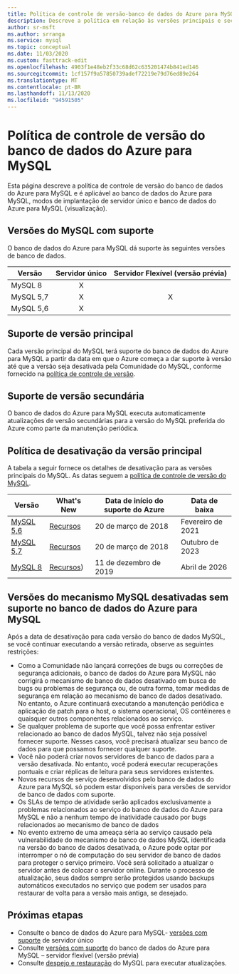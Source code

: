 ```yaml
---
title: Política de controle de versão-banco de dados do Azure para MySQL-servidor único e servidor flexível (visualização)
description: Descreve a política em relação às versões principais e secundárias do MySQL no banco de dados do Azure para MySQL
author: sr-msft
ms.author: srranga
ms.service: mysql
ms.topic: conceptual
ms.date: 11/03/2020
ms.custom: fasttrack-edit
ms.openlocfilehash: 4903f1e48eb2f33c68d62c635201474b841ed146
ms.sourcegitcommit: 1cf157f9a57850739adef72219e79d76ed89e264
ms.translationtype: MT
ms.contentlocale: pt-BR
ms.lasthandoff: 11/13/2020
ms.locfileid: "94591505"
---
```

# <a name="azure-database-for-mysql-versioning-policy"></a>Política de controle de versão do banco de dados do Azure para MySQL

Esta página descreve a política de controle de versão do banco de dados do Azure para MySQL e é aplicável ao banco de dados do Azure para MySQL, modos de implantação de servidor único e banco de dados do Azure para MySQL (visualização).

## <a name="supported--mysql-versions"></a>Versões do MySQL com suporte

O banco de dados do Azure para MySQL dá suporte às seguintes versões de banco de dados.

| Versão | Servidor único | Servidor Flexível (versão prévia) |
| ----- | :------: | :----: |
| MySQL 8 | X |  | 
| MySQL 5,7 | X | X |
| MySQL 5,6| X |  |


## <a name="major-version-support"></a>Suporte de versão principal
Cada versão principal do MySQL terá suporte do banco de dados do Azure para MySQL a partir da data em que o Azure começa a dar suporte à versão até que a versão seja desativada pela Comunidade do MySQL, conforme fornecido na [política de controle de versão](https://www.mysql.com/support/eol-notice.html).

## <a name="minor-version-support"></a>Suporte de versão secundária
O banco de dados do Azure para MySQL executa automaticamente atualizações de versão secundárias para a versão do MySQL preferida do Azure como parte da manutenção periódica. 

## <a name="major-version-retirement-policy"></a>Política de desativação da versão principal
A tabela a seguir fornece os detalhes de desativação para as versões principais do MySQL. As datas seguem a [política de controle de versão do MySQL](https://www.mysql.com/support/eol-notice.html).

| Versão | What's New | Data de início do suporte do Azure | Data de baixa|
| ----- | ----- | ------ | ----- |
| [MySQL 5,6](https://dev.mysql.com/doc/relnotes/mysql/5.6/en/)| [Recursos](https://dev.mysql.com/doc/relnotes/mysql/5.6/en/news-5-6-49.html)  | 20 de março de 2018 | Fevereiro de 2021
| [MySQL 5,7](https://dev.mysql.com/doc/relnotes/mysql/5.7/en/) | [Recursos](https://dev.mysql.com/doc/relnotes/mysql/5.7/en/news-5-7-31.html) | 20 de março de 2018 | Outubro de 2023
| [MySQL 8](https://mysqlserverteam.com/whats-new-in-mysql-8-0-generally-available/) | [Recursos](https://dev.mysql.com/doc/relnotes/mysql/8.0/en/news-8-0-21.html)) | 11 de dezembro de 2019 | Abril de 2026


## <a name="retired-mysql-engine-versions-not-supported-in-azure-database-for-mysql"></a>Versões do mecanismo MySQL desativadas sem suporte no banco de dados do Azure para MySQL

Após a data de desativação para cada versão do banco de dados MySQL, se você continuar executando a versão retirada, observe as seguintes restrições:
- Como a Comunidade não lançará correções de bugs ou correções de segurança adicionais, o banco de dados do Azure para MySQL não corrigirá o mecanismo de banco de dados desativado em busca de bugs ou problemas de segurança ou, de outra forma, tomar medidas de segurança em relação ao mecanismo de banco de dados desativado. No entanto, o Azure continuará executando a manutenção periódica e aplicação de patch para o host, o sistema operacional, OS contêineres e quaisquer outros componentes relacionados ao serviço.
- Se qualquer problema de suporte que você possa enfrentar estiver relacionado ao banco de dados MySQL, talvez não seja possível fornecer suporte. Nesses casos, você precisará atualizar seu banco de dados para que possamos fornecer qualquer suporte.
- Você não poderá criar novos servidores de banco de dados para a versão desativada. No entanto, você poderá executar recuperações pontuais e criar réplicas de leitura para seus servidores existentes.
- Novos recursos de serviço desenvolvidos pelo banco de dados do Azure para MySQL só podem estar disponíveis para versões de servidor de banco de dados com suporte.
- Os SLAs de tempo de atividade serão aplicados exclusivamente a problemas relacionados ao serviço do banco de dados do Azure para MySQL e não a nenhum tempo de inatividade causado por bugs relacionados ao mecanismo de banco de dados  
- No evento extremo de uma ameaça séria ao serviço causado pela vulnerabilidade do mecanismo de banco de dados MySQL identificada na versão do banco de dados desativada, o Azure pode optar por interromper o nó de computação do seu servidor de banco de dados para proteger o serviço primeiro. Você será solicitado a atualizar o servidor antes de colocar o servidor online. Durante o processo de atualização, seus dados sempre serão protegidos usando backups automáticos executados no serviço que podem ser usados para restaurar de volta para a versão mais antiga, se desejado. 



## <a name="next-steps"></a>Próximas etapas
- Consulte o banco de dados do Azure para MySQL- [versões com suporte](./concepts-supported-versions.md) de servidor único
- Consulte [versões com suporte](flexible-server/concepts-supported-versions.md) do banco de dados do Azure para MySQL – servidor flexível (versão prévia)
- Consulte [despejo e restauração](./concepts-migrate-dump-restore.md) do MySQL para executar atualizações.
